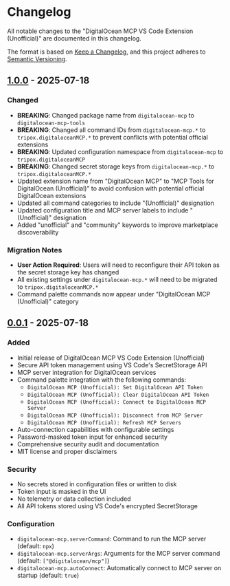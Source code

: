# Changelog

All notable changes to the "DigitalOcean MCP VS Code Extension (Unofficial)" are documented in this changelog.

The format is based on [Keep a Changelog](https://keepachangelog.com/en/1.0.0/),
and this project adheres to [Semantic Versioning](https://semver.org/spec/v2.0.0.html).

## [1.0.0] - 2025-07-18

### Changed
- **BREAKING**: Changed package name from `digitalocean-mcp` to `digitalocean-mcp-tools`
- **BREAKING**: Changed all command IDs from `digitalocean-mcp.*` to `tripox.digitaloceanMCP.*` to prevent conflicts with potential official extensions
- **BREAKING**: Updated configuration namespace from `digitalocean-mcp` to `tripox.digitaloceanMCP`
- **BREAKING**: Changed secret storage keys from `digitalocean-mcp.*` to `tripox.digitaloceanMCP.*`
- Updated extension name from "DigitalOcean MCP" to "MCP Tools for DigitalOcean (Unofficial)" to avoid confusion with potential official DigitalOcean extensions
- Updated all command categories to include "(Unofficial)" designation
- Updated configuration title and MCP server labels to include "(Unofficial)" designation
- Added "unofficial" and "community" keywords to improve marketplace discoverability

### Migration Notes
- **User Action Required**: Users will need to reconfigure their API token as the secret storage key has changed
- All existing settings under `digitalocean-mcp.*` will need to be migrated to `tripox.digitaloceanMCP.*`
- Command palette commands now appear under "DigitalOcean MCP (Unofficial)" category

## [0.0.1] - 2025-07-18

### Added
- Initial release of DigitalOcean MCP VS Code Extension (Unofficial)
- Secure API token management using VS Code's SecretStorage API
- MCP server integration for DigitalOcean services
- Command palette integration with the following commands:
  - `DigitalOcean MCP (Unofficial): Set DigitalOcean API Token`
  - `DigitalOcean MCP (Unofficial): Clear DigitalOcean API Token`
  - `DigitalOcean MCP (Unofficial): Connect to DigitalOcean MCP Server`
  - `DigitalOcean MCP (Unofficial): Disconnect from MCP Server`
  - `DigitalOcean MCP (Unofficial): Refresh MCP Servers`
- Auto-connection capabilities with configurable settings
- Password-masked token input for enhanced security
- Comprehensive security audit and documentation
- MIT license and proper disclaimers

### Security
- No secrets stored in configuration files or written to disk
- Token input is masked in the UI
- No telemetry or data collection included
- All API tokens stored using VS Code's encrypted SecretStorage

### Configuration
- `digitalocean-mcp.serverCommand`: Command to run the MCP server (default: `npx`)
- `digitalocean-mcp.serverArgs`: Arguments for the MCP server command (default: `["@digitalocean/mcp"]`)
- `digitalocean-mcp.autoConnect`: Automatically connect to MCP server on startup (default: `true`)

[1.0.0]: https://github.com/tripox/digitalocean-mcp-vscode/releases/tag/v1.0.0
[0.0.1]: https://github.com/tripox/digitalocean-mcp-vscode/releases/tag/v0.0.1
